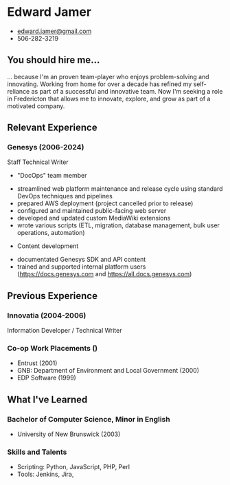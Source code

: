 # Edward Jamer
* edward.jamer@gmail.com
* 506-282-3219

## You should hire me...

... because I'm an proven team-player who enjoys problem-solving and innovating.
Working from home for over a decade has refined my self-reliance as part of a successful and innovative team.
Now I'm seeking a role in Fredericton that allows me to innovate, explore, and grow as part of a motivated company.

## Relevant Experience

### Genesys (2006-2024) 
Staff Technical Writer  
* "DocOps" team member
 - streamlined web platform maintenance and release cycle using standard DevOps techniques and pipelines 
 - prepared AWS deployment (project cancelled prior to release)
 - configured and maintained public-facing web server
 - developed and updated custom MediaWiki extensions
 - wrote various scripts (ETL, migration, database management, bulk user operations, automation)
* Content development
 - documentated Genesys SDK and API content 
 - trained and supported internal platform users (https://docs.genesys.com and https://all.docs.genesys.com)

## Previous Experience

### Innovatia (2004-2006)
Information Developer / Technical Writer

### Co-op Work Placements ()
* Entrust (2001)
* GNB: Department of Environment and Local Government (2000)
* EDP Software (1999)

## What I've Learned

### Bachelor of Computer Science, Minor in English
* University of New Brunswick (2003)

### Skills and Talents
* Scripting: Python, JavaScript, PHP, Perl
* Tools: Jenkins, Jira, 
